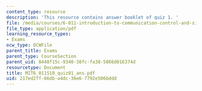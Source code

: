 ```yaml
---
content_type: resource
description: 'This resource contains answer booklet of quiz 1. '
file: /media/courses/6-011-introduction-to-communication-control-and-signal-processing-spring-2010/217ed2ff66dba4dc36e67792e506bddd_MIT6_011S10_quiz01_ans.pdf
file_type: application/pdf
learning_resource_types:
- Exams
ocw_type: OCWFile
parent_title: Exams
parent_type: CourseSection
parent_uid: 8448f15c-9340-38fc-fa38-5866d016374d
resourcetype: Document
title: MIT6_011S10_quiz01_ans.pdf
uid: 217ed2ff-66db-a4dc-36e6-7792e506bddd
---
```


